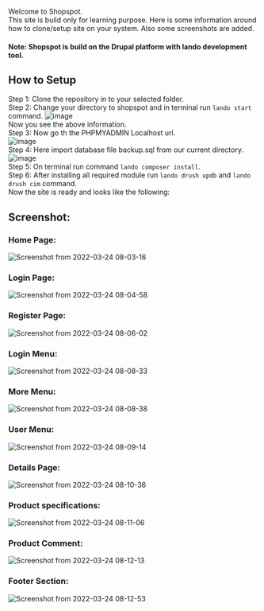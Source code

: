 
Welcome to Shopspot.  
This site is build only for learning purpose.
Here is some information around how to clone/setup site on your system. Also some screenshots are added.
#### Note: Shopspot is build on the Drupal platform with lando development tool.  

## How to Setup  
Step 1: Clone the repository in to your selected folder.  
Step 2: Change your directory to shopspot and in terminal run `lando start` command.
![image](https://user-images.githubusercontent.com/32816725/159829501-b12de9cc-a8fd-40ba-95b5-d523d6de8698.png)  
Now you see the above information.  
Step 3: Now go th the PHPMYADMIN Localhost url.    
![image](https://user-images.githubusercontent.com/32816725/159829758-ce62e9f1-a329-48ec-9b79-88c51ba793b1.png)  
Step 4: Here import database file backup.sql from our current directory.  
![image](https://user-images.githubusercontent.com/32816725/159829953-9e9d019a-c447-4eb0-9533-203ed69eb593.png)  
Step 5: On terminal run command `lando composer install`.  
Step 6: After installing all required module run `lando drush updb` and `lando drush cim` command.  
Now the site is ready and looks like the following:  

## Screenshot:  
### Home Page:  
![Screenshot from 2022-03-24 08-03-16](https://user-images.githubusercontent.com/32816725/159830516-adffd613-d04b-4839-89e2-33c52d883815.png)

### Login Page:  
![Screenshot from 2022-03-24 08-04-58](https://user-images.githubusercontent.com/32816725/159830730-b04c3cc5-3d1b-46e4-adbf-962a7cab033a.png)
 
### Register Page:  
![Screenshot from 2022-03-24 08-06-02](https://user-images.githubusercontent.com/32816725/159830827-28bc55a8-c6da-409f-af88-63465f20965b.png)

### Login Menu:  
![Screenshot from 2022-03-24 08-08-33](https://user-images.githubusercontent.com/32816725/159831115-b0d37933-d90f-45ed-a485-9af8f2f08366.png)
  
### More Menu:  
![Screenshot from 2022-03-24 08-08-38](https://user-images.githubusercontent.com/32816725/159831147-cc2c7c1d-20ad-4d2e-8208-30a4efda65c4.png)

### User Menu:  
![Screenshot from 2022-03-24 08-09-14](https://user-images.githubusercontent.com/32816725/159831191-1f597038-fb68-4833-bb5a-739a9d41117d.png)  

### Details Page: 
![Screenshot from 2022-03-24 08-10-36](https://user-images.githubusercontent.com/32816725/159831257-f3e3788f-1c5f-4756-be1d-8173aceade03.png)  

### Product specifications:  
![Screenshot from 2022-03-24 08-11-06](https://user-images.githubusercontent.com/32816725/159831319-bdcfb839-b40a-4bb9-89c4-bdcb19a5ff32.png)  

### Product Comment: 
![Screenshot from 2022-03-24 08-12-13](https://user-images.githubusercontent.com/32816725/159831422-2499fa44-c12c-4c24-b412-6a7653add3c2.png)

### Footer Section: 
![Screenshot from 2022-03-24 08-12-53](https://user-images.githubusercontent.com/32816725/159831497-e6f41f8f-1369-43de-80a7-647605843ca2.png)

